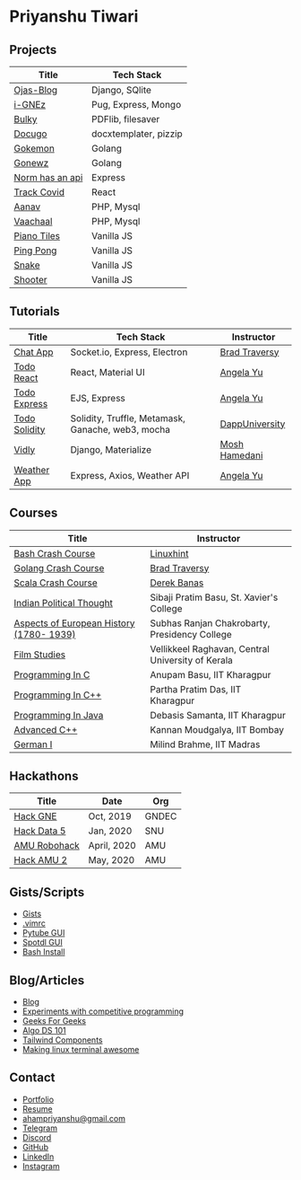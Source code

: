 # Priyanshu Tiwari

## Projects

| Title | Tech Stack |
| --- | --- |
| [Ojas-Blog](https://github.com/ahampriyanshu/ojas-django) | Django, SQlite  |
| [i-GNEz](https://github.com/i-GNEz/i-GNEz.github.io) | Pug, Express, Mongo |
| [Bulky](https://github.com/ahampriyanshu/bulky) | PDFlib, filesaver |
| [Docugo](http://docugo.vercel.app/) | docxtemplater, pizzip |
| [Gokemon](https://github.com/ahampriyanshu/gokemon) | Golang |
| [Gonewz](https://github.com/ahampriyanshu/gonewz) | Golang |
| [Norm has an api](https://github.com/ahampriyanshu/norm_has_an_api) | Express |
| [Track Covid](https://github.com/ahampriyanshu/track-covid) | React |
| [Aanav](https://github.com/ahampriyanshu/aanav) | PHP, Mysql |
| [Vaachaal](https://github.com/ahampriyanshu/vaachaal) | PHP, Mysql |
| [Piano Tiles](projects/piano-tiles/) | Vanilla JS |
| [Ping Pong](projects/ping-pong/) | Vanilla JS |
| [Snake](projects/snake/) | Vanilla JS |
| [Shooter](projects/shooter/) | Vanilla JS |

## Tutorials

| Title | Tech Stack  | Instructor |
| --- | --- | --- |
| [Chat App](tutorials/chatapp-socket/) | Socket.io, Express, Electron | [Brad Traversy](https://www.traversymedia.com/) |
| [Todo React](tutorials/todo-react/) | React, Material UI | [Angela Yu](https://www.udemy.com/user/4b4368a3-b5c8-4529-aa65-2056ec31f37e/) |
| [Todo Express](tutorials/todo-express/) | EJS, Express | [Angela Yu](https://www.udemy.com/user/4b4368a3-b5c8-4529-aa65-2056ec31f37e/) |
| [Todo Solidity](tutorials/todo-sol/) | Solidity, Truffle, Metamask, Ganache, web3, mocha | [DappUniversity](https://www.dappUniversity.com) |
| [Vidly](tutorials/vidly-django/) | Django, Materialize | [Mosh Hamedani](https://codewithmosh.com/courses) |
| [Weather App](tutorials/weatherapp-express/) |  Express, Axios, Weather API | [Angela Yu](https://www.udemy.com/user/4b4368a3-b5c8-4529-aa65-2056ec31f37e/) |

## Courses

| Title | Instructor |
| --- | --- |
| [Bash Crash Course](courses/bash/) | [Linuxhint](https://www.youtube.com/channel/UCHErB0TULAlldbhPMfBJ1Xg) |
| [Golang Crash Course](courses/golang/) | [Brad Traversy](https://www.traversymedia.com/) |
| [Scala Crash Course](courses/scala/) | [Derek Banas](https://www.youtube.com/user/derekbanas) |
| [Indian Political Thought](courses/indian-political-thought/) | Sibaji Pratim Basu, St. Xavier's College |
| [Aspects of European History (1780- 1939)](courses/european-history/) | Subhas Ranjan Chakrobarty, Presidency College |
| [Film Studies](courses/film-studies/) | Vellikkeel Raghavan, Central University of Kerala |
| [Programming In C](courses/c-swayam/) | Anupam Basu, IIT Kharagpur |
| [Programming In C++](courses/c++-swayam/) | Partha Pratim Das, IIT Kharagpur |
| [Programming In Java](courses/java-swayam/) | Debasis Samanta, IIT Kharagpur |
| [Advanced C++](courses/adv-c++-swayam/) | Kannan Moudgalya, IIT Bombay |
| [German I](courses/german-swayam/) | Milind Brahme, IIT Madras |

## Hackathons

| Title | Date  | Org |
| --- | --- | --- |
| [Hack GNE](hackathons/##hackgne/) | Oct, 2019 | GNDEC |
| [Hack Data 5](hackathons/##hackddata/) | Jan, 2020 | SNU |
| [AMU Robohack](hackathons/##robohack/) | April, 2020 | AMU |
| [Hack AMU 2](hackathons/##hackamu/) | May, 2020 | AMU |

## Gists/Scripts

* [Gists](https://gist.github.com/ahampriyanshu)
* [.vimrc](https://gist.github.com/ahampriyanshu/27044cee6455ecd566f340b99f7595c3)
* [Pytube GUI](https://gist.github.com/ahampriyanshu/67269f5feee8dd30b030d60264ccc213) 
* [Spotdl GUI](https://gist.github.com/ahampriyanshu/3beaac83e60f319adaf22e3095f284e1) 
* [Bash Install](https://gist.github.com/ahampriyanshu/e54fcf3511704272635b7ddc1e796228) 


## Blog/Articles

* [Blog](https://ahampriyanshu.com/blog)
* [Experiments with competitive programming](https://ahampriyanshu.com/cp)
* [Geeks For Geeks](https://auth.geeksforgeeks.org/user/ahampriyanshu/articles)
* [Algo DS 101](https://github.com/ahampriyanshu/algo-ds-101)
* [Tailwind Components](https://tailwindcomponents.com/u/ahampriyanshu)
* [Making linux terminal awesome](https://github.com/ahampriyanshu/making-linux-terminal-awesome/)

## Contact

* [Portfolio](https://ahampriyanshu.com/)
* [Resume](https://drive.google.com/file/d/1_GZ56-O3JNF6-jmU4Xu-StJYgNdz3Tsa/view?usp=sharing)
* [ahampriyanshu@gmail.com](mailto:ahampriyanshu@gmail.com?subject=hello)
* [Telegram](https://t.me/ahampriyanshu)
* [Discord](https://discordapp.com/users/746095596175097916)
* [GitHub](https://github.com/ahampriyanshu)
* [LinkedIn](https://www.linkedin.com/in/ahampriyanshu/)
* [Instagram](https://www.instagram.com/ahampriyanshu/)